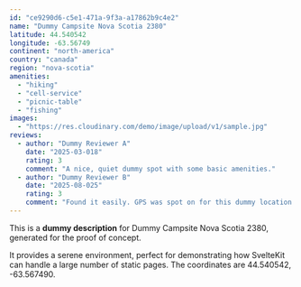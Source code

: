 ```yaml
---
id: "ce9290d6-c5e1-471a-9f3a-a17862b9c4e2"
name: "Dummy Campsite Nova Scotia 2380"
latitude: 44.540542
longitude: -63.56749
continent: "north-america"
country: "canada"
region: "nova-scotia"
amenities:
  - "hiking"
  - "cell-service"
  - "picnic-table"
  - "fishing"
images:
  - "https://res.cloudinary.com/demo/image/upload/v1/sample.jpg"
reviews:
  - author: "Dummy Reviewer A"
    date: "2025-03-018"
    rating: 3
    comment: "A nice, quiet dummy spot with some basic amenities."
  - author: "Dummy Reviewer B"
    date: "2025-08-025"
    rating: 3
    comment: "Found it easily. GPS was spot on for this dummy location."
---
```


This is a **dummy description** for Dummy Campsite Nova Scotia 2380, generated for the proof of concept.

It provides a serene environment, perfect for demonstrating how SvelteKit can handle a large number of static pages. The coordinates are 44.540542, -63.567490.
